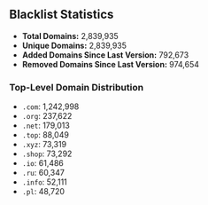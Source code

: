 ## Blacklist Statistics

- **Total Domains:** 2,839,935
- **Unique Domains:** 2,839,935
- **Added Domains Since Last Version:** 792,673
- **Removed Domains Since Last Version:** 974,654

### Top-Level Domain Distribution

-  `.com`: 1,242,998
-  `.org`: 237,622
-  `.net`: 179,013
-  `.top`: 88,049
-  `.xyz`: 73,319
-  `.shop`: 73,292
-  `.io`: 61,486
-  `.ru`: 60,347
-  `.info`: 52,111
-  `.pl`: 48,720
